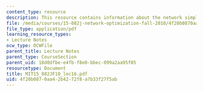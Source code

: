 ```yaml
---
content_type: resource
description: This resource contains information about the network simplex algorithm.
file: /media/courses/15-082j-network-optimization-fall-2010/4f20b0870aa42b4272f8a7b33f27f5ab_MIT15_082JF10_lec16.pdf
file_type: application/pdf
learning_resource_types:
- Lecture Notes
ocw_type: OCWFile
parent_title: Lecture Notes
parent_type: CourseSection
parent_uid: 18d0dfbe-e4fb-f8e0-bbec-099a2aa95f05
resourcetype: Document
title: MIT15_082JF10_lec16.pdf
uid: 4f20b087-0aa4-2b42-72f8-a7b33f27f5ab
---
```


